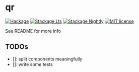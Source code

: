 # qr

[![Hackage](https://img.shields.io/hackage/v/qr.svg?logo=haskell)](https://hackage.haskell.org/package/qr)
[![Stackage Lts](http://stackage.org/package/qr/badge/lts)](http://stackage.org/lts/package/qr)
[![Stackage Nightly](http://stackage.org/package/qr/badge/nightly)](http://stackage.org/nightly/package/qr)
[![MIT license](https://img.shields.io/badge/license-MIT-blue.svg)](LICENSE)

See README for more info

## TODOs

- []: split components meaningfully
- []: write some tests